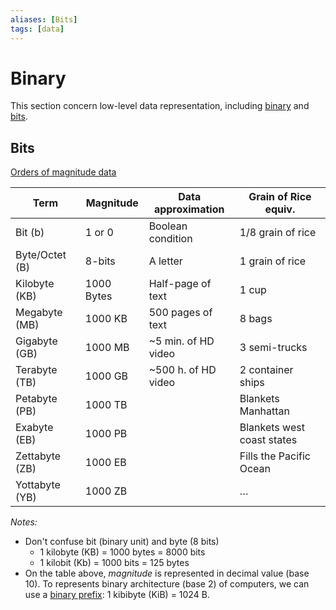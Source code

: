 ```yaml
---
aliases: [Bits]
tags: [data]
---
```


# Binary

 This section concern low-level data representation, including [binary](https://en.wikipedia.org/wiki/Binary) and [bits](https://en.wikipedia.org/wiki/Bit).

## Bits

[Orders of magnitude data](https://wikipedia.org/wiki/orders_of_magnitude_(data))

| Term           | Magnitude | Data approximation              | Grain of Rice equiv.             |
| -------------- | --------- | ----------------- | -------------------------- |
| Bit (b)        | 1 or 0    | Boolean condition | 1/8 grain of rice          |
| Byte/Octet (B) | 8-bits        | A letter          | 1 grain of rice            |
| Kilobyte (KB)  | 1000 Bytes    | Half-page of text | 1 cup                      |
| Megabyte (MB)  | 1000 KB          | 500 pages of text                  | 8 bags                     |
| Gigabyte (GB)  | 1000 MB          | ~5 min. of HD video                  | 3 semi-trucks              |
| Terabyte (TB)  | 1000 GB          | ~500 h. of HD video                  | 2 container ships          |
| Petabyte (PB)  | 1000 TB          |                   | Blankets Manhattan         |
| Exabyte (EB)   | 1000 PB          |                   | Blankets west coast states |
| Zettabyte (ZB) | 1000 EB          |                   | Fills the Pacific Ocean    |
| Yottabyte (YB) | 1000 ZB          |                   | …                          |

*Notes:*
- Don't confuse bit (binary unit) and byte (8 bits)
	- 1 kilobyte (KB) = 1000 bytes = 8000 bits
	- 1 kilobit (Kb) = 1000 bits = 125 bytes
- On the table above, *magnitude* is represented in decimal value (base 10). To represents binary architecture (base 2) of computers, we can use a [binary prefix](https://wikipedia.org/wiki/binary_prefix): 1 kibibyte (KiB) = 1024 B.